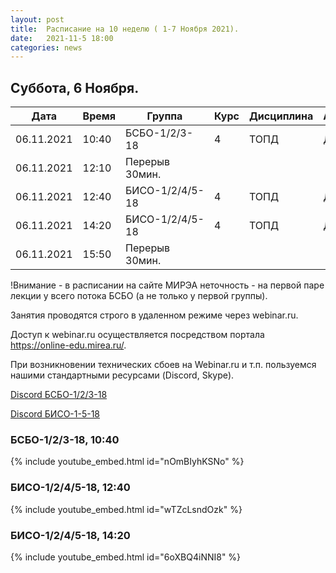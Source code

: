 ```yaml
---
layout: post
title:  Расписание на 10 неделю ( 1-7 Ноября 2021).
date:   2021-11-5 18:00
categories: news
---
```


## Суббота, 6 Ноября.

| Дата          | Время   | Группа        | Курс | Дисциплина  | Аудитория | Материалы |
| ------------- | ------- | ------------- | ---- | ----------- | --------- | --------- |
|06.11.2021     |10:40    |БСБО-1/2/3-18  |4     |ТОПД         |   Д       |webinar.ru|
|06.11.2021     |12:10    |Перерыв 30мин. |      |             |           |           |
|06.11.2021     |12:40    |БИСО-1/2/4/5-18|4     |ТОПД         |   Д       |webinar.ru|
|06.11.2021     |14:20    |БИСО-1/2/4/5-18|4     |ТОПД         |   Д       |webinar.ru|
|06.11.2021     |15:50    |Перерыв 30мин. |      |             |           |           |

!Внимание - в расписании на сайте МИРЭА неточность - на первой паре лекции у всего потока БСБО (а не только у первой группы).

Занятия проводятся строго в удаленном режиме через webinar.ru.

Доступ к webinar.ru осуществляется посредством портала https://online-edu.mirea.ru/.

При возникновении технических сбоев на Webinar.ru и т.п. пользуемся нашими стандартными ресурсами (Discord, Skype).

[Discord БСБО-1/2/3-18](https://discord.gg/7KEzUhANaa)

[Discord БИСО-1-5-18](https://discord.gg/XCDKPyKM4X)


### БСБО-1/2/3-18,  10:40
{% include youtube_embed.html id="nOmBIyhKSNo" %}

### БИСО-1/2/4/5-18,  12:40
{% include youtube_embed.html id="wTZcLsndOzk" %}

### БИСО-1/2/4/5-18,  14:20
{% include youtube_embed.html id="6oXBQ4iNNI8" %}

